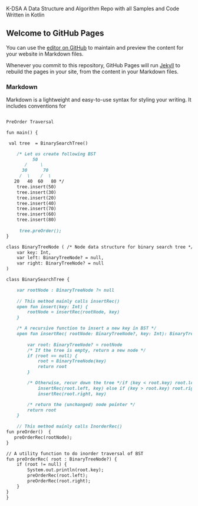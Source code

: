 ---
---

K-DSA
A Data Structure and Algorithm Repo with all Samples and Code Written in Kotlin


## Welcome to GitHub Pages

You can use the [editor on GitHub](https://github.com/Androidiots/Androidiots.github.io/edit/master/README.md) to maintain and preview the content for your website in Markdown files.

Whenever you commit to this repository, GitHub Pages will run [Jekyll](https://jekyllrb.com/) to rebuild the pages in your site, from the content in your Markdown files.

### Markdown

Markdown is a lightweight and easy-to-use syntax for styling your writing. It includes conventions for

```markdown

PreOrder Traversal

fun main() {

 val tree  = BinarySearchTree() 

    /* Let us create following BST 
          50 
       /     \ 
      30      70 
     /  \    /  \ 
   20   40  60   80 */
    tree.insert(50)
    tree.insert(30)
    tree.insert(20)
    tree.insert(40)
    tree.insert(70)
    tree.insert(60)
    tree.insert(80)
    
     tree.preOrder(); 
}

class BinaryTreeNode ( /* Node data structure for binary search tree */
    var key: Int,
    var left: BinaryTreeNode? = null,
    var right: BinaryTreeNode? = null
)

class BinarySearchTree {

    var rootNode : BinaryTreeNode ?= null
    
    // This method mainly calls insertRec()
    open fun insert(key: Int) {
        rootNode = insertRec(rootNode, key)
    }

    /* A recursive function to insert a new key in BST */
    open fun insertRec( rootNode: BinaryTreeNode?, key: Int): BinaryTreeNode {
         
        var root: BinaryTreeNode? = rootNode
        /* If the tree is empty, return a new node */
        if (root == null) {
            root = BinaryTreeNode(key)
            return root
        }

        /* Otherwise, recur down the tree */if (key < root.key) root.left =
            insertRec(root.left, key) else if (key > root.key) root.right =
            insertRec(root.right, key)

        /* return the (unchanged) node pointer */
        return root
    }
    
    // This method mainly calls InorderRec() 
fun preOrder()  { 
   preOrderRec(rootNode); 
} 

// A utility function to do inorder traversal of BST 
fun preOrderRec( root : BinaryTreeNode?) { 
    if (root != null) { 
        System.out.println(root.key); 
        preOrderRec(root.left); 
        preOrderRec(root.right); 
    } 
} 
}

```


